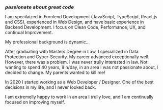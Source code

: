 𝙥𝙖𝙨𝙨𝙞𝙤𝙣𝙖𝙩𝙚 𝙖𝙗𝙤𝙪𝙩 𝙜𝙧𝙚𝙖𝙩 𝙘𝙤𝙙𝙚


I am specilaized in Frontend Development (JavaScript, TypeScript, React.js and CSS), experienced in Web Design, and have basic experience in Backend Development. I focus on Clean Code, Performance, UX, and continual Improvement. 

My professional background is dynamic... 

After graduating with Masters Degree in Law, I specialized in Data Protection and Cyber-Security. My career advanced exceptionally well. However, there was a problem. I was never trully interested in law. Not wanting to spend 40 years, 8 h/day, in an area I was not passionate about, I decided to change. My parents wanted to kill me!
 
In 2020 I started working as a Web Developer / Designer. One of the best decisions in my life, and I never looked back.

I am extremelly happy to work in an area I trully love, and I am continually focused on improving myself.
